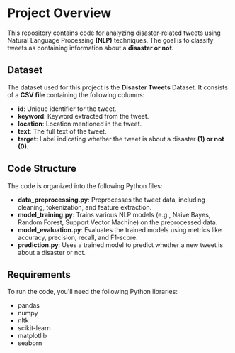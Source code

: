 # Project Overview
This repository contains code for analyzing disaster-related tweets using Natural Language Processing **(NLP)** techniques. The goal is to classify tweets as containing information about a **disaster or not**.

## Dataset 
The dataset used for this project is the **Disaster Tweets** Dataset. It consists of a **CSV file** containing the following columns:

- **id**: Unique identifier for the tweet. 
- **keyword**: Keyword extracted from the tweet.
- **location**: Location mentioned in the tweet. 
- **text**: The full text of the tweet.
- **target**: Label indicating whether the tweet is about a disaster **(1) or not (0)**.

## Code Structure
The code is organized into the following Python files:

- **data_preprocessing.py**: Preprocesses the tweet data, including cleaning, tokenization, and feature extraction.
- **model_training.py**: Trains various NLP models (e.g., Naive Bayes, Random Forest, Support Vector Machine) on the preprocessed data.
- **model_evaluation.py**: Evaluates the trained models using metrics like accuracy, precision, recall, and F1-score.
- **prediction.py**: Uses a trained model to predict whether a new tweet is about a disaster or not.

## Requirements
To run the code, you'll need the following Python libraries:

- pandas
- numpy
- nltk
- scikit-learn
- matplotlib
- seaborn
